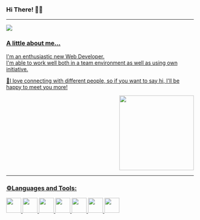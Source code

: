 

  ### Hi There! 🙋‍♀️
  ---
  <div>
<a href="https://www.linkedin.com/in/tatiani-tsiouka-822752273/" target="_blank"> 
<img src="https://img.shields.io/badge/LinkedIn-0077B5?style=for-the-badge&logo=linkedin&logoColor=white">
  
  ### A little about me...
  I'm an enthusiastic new Web Developer.                                              
  I'm able to work well both in a team environment as well as using own initiative. 
  
  🙂I love connecting with different people, so if you want to say hi, I'll be happy to meet you more!
  <div align="right">
  <img src="https://img.freepik.com/free-vector/programmer-working-web-development-code-engineer-programming-python-php-java-script-computer_90220-249.jpg?w=360" width="200" height="200"> 
  </div>
  
  ---
  
  ### ⚙️Languages and Tools:
  
  
  <img width="40" height="40" src="https://cdn.jsdelivr.net/gh/devicons/devicon/icons/wordpress/wordpress-plain-wordmark.svg" />
          
  <img width="40" height="40" src="https://cdn.jsdelivr.net/gh/devicons/devicon/icons/html5/html5-original.svg" />
  
  <img width="40" height="40" src="https://cdn.jsdelivr.net/gh/devicons/devicon/icons/css3/css3-original.svg" />
  
  <img width="40" height="40" src="https://cdn.jsdelivr.net/gh/devicons/devicon/icons/javascript/javascript-plain.svg" />
  
  <img width="40" height="40" src="https://cdn.jsdelivr.net/gh/devicons/devicon/icons/php/php-plain.svg" />
  
  <img width="40" height="40" src="https://cdn.jsdelivr.net/gh/devicons/devicon/icons/mysql/mysql-plain-wordmark.svg" />
  
  <img width="40" height="40" src="https://cdn.jsdelivr.net/gh/devicons/devicon/icons/bootstrap/bootstrap-plain-wordmark.svg" />
